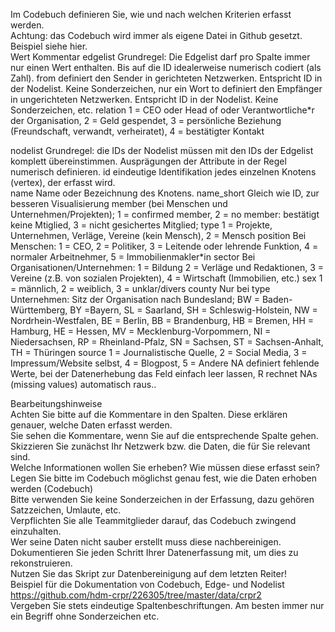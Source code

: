  	
Im Codebuch definieren Sie, wie und nach welchen Kriterien erfasst werden.	
Achtung: das Codebuch wird immer als eigene Datei in Github gesetzt. Beispiel siehe hier.	
Wert	Kommentar
edgelist	Grundregel: Die Edgelist darf pro Spalte immer nur einen Wert enthalten. Bis auf die ID idealerweise numerisch codiert (als Zahl).
from	definiert den Sender in gerichteten Netzwerken. Entspricht ID in der Nodelist. Keine Sonderzeichen, nur ein Wort
to 	definiert den Empfänger in ungerichteten Netzwerken. Entspricht ID in der Nodelist. Keine Sonderzeichen, etc. 
relation	1 = CEO oder Head of oder Verantwortliche*r der Organisation, 2 = Geld gespendet, 3 = persönliche Beziehung (Freundschaft, verwandt, verheiratet), 4 = bestätigter Kontakt
	
	
nodelist	Grundregel: die IDs der Nodelist müssen mit den IDs der Edgelist komplett übereinstimmen. Ausprägungen der Attribute in der Regel numerisch definieren.
id	eindeutige Identifikation jedes einzelnen Knotens (vertex), der erfasst wird.  
name	Name oder Bezeichnung des Knotens. 
name_short	Gleich wie ID, zur besseren Visualisierung
member	(bei Menschen und Unternehmen/Projekten); 1 = confirmed member, 2 = no member: bestätigt keine Mtiglied, 3 = nicht gesichertes Mitglied; 
type	1 = Projekte, Unternehmen, Verläge, Vereine (kein Mensch), 2 = Mensch
position	Bei Menschen: 1 = CEO, 2 = Politiker, 3 = Leitende oder lehrende Funktion, 4 =  normaler Arbeitnehmer, 5 = Immobilienmakler*in
sector	Bei Organisationen/Unternehmen: 1 = Bildung 2 = Verläge und Redaktionen, 3 = Vereine (z.B. von sozialen Projekten), 4 = Wirtschaft (Immobilien, etc.)
sex	1 = männlich, 2 = weiblich, 3 = unklar/divers
county	Nur bei type Unternehmen: Sitz der Organisation nach Bundesland; BW = Baden-Württemberg, BY =Bayern, SL = Saarland, SH = Schleswig-Holstein, NW = Nordrhein-Westfalen, BE = Berlin, BB = Brandenburg, HB = Bremen, HH = Hamburg, HE = Hessen, MV = Mecklenburg-Vorpommern,  NI = Niedersachsen,  RP = Rheinland-Pfalz, SN = Sachsen, ST = Sachsen-Anhalt, TH = Thüringen
source	1 = Journalistische Quelle, 2 = Social Media, 3 = Impressum/Website selbst, 4 = Blogpost, 5 = Andere
NA	definiert fehlende Werte, bei der Datenerhebung das Feld einfach leer lassen, R rechnet NAs (missing values) automatisch raus..
	
Bearbeitungshinweise	
Achten Sie bitte auf die Kommentare in den Spalten. Diese erklären genauer, welche Daten erfasst werden. 	
Sie sehen die Kommentare, wenn Sie auf die entsprechende Spalte gehen. 	
Skizzieren Sie zunächst Ihr Netzwerk bzw. die Daten, die für Sie relevant sind. 	
Welche Informationen wollen Sie erheben? Wie müssen diese erfasst sein?	
Legen Sie bitte im Codebuch möglichst genau fest, wie die Daten erhoben werden (Codebuch)	
Bitte verwenden Sie keine Sonderzeichen in der Erfassung, dazu gehören Satzzeichen, Umlaute, etc.	
Verpflichten Sie alle Teammitglieder darauf, das Codebuch zwingend einzuhalten. 	
Wer seine Daten nicht sauber erstellt muss diese nachbereinigen.	
Dokumentieren Sie jeden Schritt Ihrer Datenerfassung mit, um dies zu rekonstruieren.	
Nutzen Sie das Skript zur Datenbereinigung auf dem letzten Reiter!	
Beispiel für die Dokumentation von Codebuch, Edge- und Nodelist	
https://github.com/hdm-crpr/226305/tree/master/data/crpr2	
Vergeben Sie stets eindeutige Spaltenbeschriftungen. Am besten immer nur ein Begriff ohne Sonderzeichen etc.	